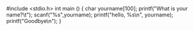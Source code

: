 #include <stdio.h>
int main ()
{
char  yourname[100];
printf("What is your name?\t");
scanf("%s",yourname);
printf("hello, %s\n", yourname);
printf("Goodbye\n");
}
